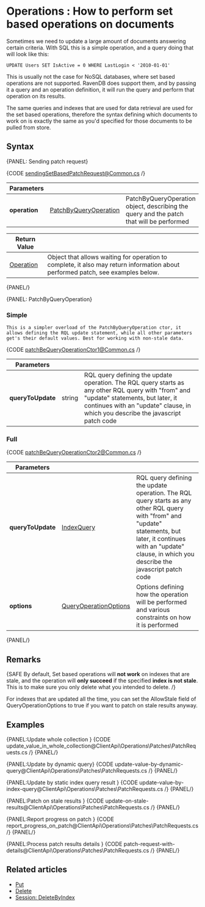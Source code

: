 ﻿# Operations : How to perform set based operations on documents

Sometimes we need to update a large amount of documents answering certain criteria. With SQL this is a simple operation, and a query doing that will look like this:

`UPDATE Users SET IsActive = 0 WHERE LastLogin < '2010-01-01'`   

This is usually not the case for NoSQL databases, where set based operations are not supported. RavenDB does support them, and by passing it a query and an operation definition, it will run the query and perform that operation on its results.

The same queries and indexes that are used for data retrieval are used for the set based operations, therefore the syntax defining which documents to work on is exactly the same as you'd specified for those documents to be pulled from store.

## Syntax

{PANEL: Sending patch request}

{CODE sendingSetBasedPatchRequest@Common.cs /}

| Parameters | | |
| ------------- | ------------- | ----- |
| **operation** | [PatchByQueryOperation](../../glossary/patchQueryOperation) | PatchByQueryOperation object, describing the query and the patch that will be performed |

| Return Value | |
| ------------- | ----- |
| [Operation](../../glossary/operation) | Object that allows waiting for operation to complete, it also may return information about performed patch, see examples below. |

{PANEL/}

{PANEL: PatchByQueryOperation} 

### Simple
    This is a simpler overload of the PatchByQueryOperation ctor, it allows defining the RQL update statement, while all other parameters get's their default values. Best for working with non-stale data.

{CODE patchBeQueryOperationCtor1@Common.cs /}

| Parameters | | |
| ------------- | ------------- | ----- |
| **queryToUpdate** | string | RQL query defining the update operation. The RQL query starts as any other RQL query with "from" and "update" statements, but later, it continues with an "update" clause, in which you describe the javascript patch code

### Full

{CODE patchBeQueryOperationCtor2@Common.cs /}

| Parameters | | |
| ------------- | ------------- | ----- |
| **queryToUpdate** | [IndexQuery](../../glossary/indexQuery) | RQL query defining the update operation. The RQL query starts as any other RQL query with "from" and "update" statements, but later, it continues with an "update" clause, in which you describe the javascript patch code
| **options** | [QueryOperationOptions](../../glossary/queryOperationOptions) | Options defining how the operation will be performed and various constraints on how it is performed

{PANEL/}

## Remarks

{SAFE By default, Set based operations will **not work** on indexes that are stale, and the operation will **only succeed** if the specified **index is not stale**. This is to make sure you only delete what you intended to delete. /}

For indexes that are updated all the time, you can set the AllowStale field of QueryOperationOptions to true if you want to patch on stale results anyway.

## Examples

{PANEL:Update whole collection }
{CODE update_value_in_whole_collection@ClientApi\Operations\Patches\PatchRequests.cs /}
{PANEL/}

{PANEL:Update by dynamic query}
{CODE update-value-by-dynamic-query@ClientApi\Operations\Patches\PatchRequests.cs /}
{PANEL/}

{PANEL:Update by static index query result }
{CODE update-value-by-index-query@ClientApi\Operations\Patches\PatchRequests.cs /}
{PANEL/}

{PANEL:Patch on stale results }
{CODE update-on-stale-results@ClientApi\Operations\Patches\PatchRequests.cs /}
{PANEL/}

{PANEL:Report progress on patch }
{CODE report_progress_on_patch@ClientApi\Operations\Patches\PatchRequests.cs /}
{PANEL/}

{PANEL:Process patch results details }
{CODE patch-request-with-details@ClientApi\Operations\Patches\PatchRequests.cs /}
{PANEL/}

## Related articles

- [Put](../../../../client-api/commands/documents/put)  
- [Delete](../../../../client-api/commands/documents/delete)  
- [Session: DeleteByIndex](../../../session/how-to/delete-documents-using-index-with-linq)   
